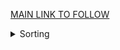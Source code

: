 [MAIN LINK TO FOLLOW](https://www.geeksforgeeks.org/amazon-interview-preparation/)

<details>
<summary>Sorting</summary>

## Sorting

- Types of Sorting
	- Internal : Data to be sorted is small enough to be placed in main memory.
	- External : Large data and can't be placed in main memory(RAM).
- Sort Stability : If algo maintains the relative order of duplicate elements.
- Inplace Sort : When additional space requirement is O(1) i.e. contant. Not directly depend upon the input size.
 
<details>
<summary>Selection Sort</summary>

### Selection Sort

- Simplest techinque
- Selects the smallest element and puts in the first place and then second smallest element and so on.
- Analysis
	- Number of comparison doesn't depend upon the order of the data i.e. not data sensitive.
	- Data in Sorted Order : O(n2).
	- Data in Reverse Order : O(n2).
	- Data in Random Order : O(n2).
- Facts
	- Swaps are very less, only comparisons, as compare to Bubble sort and Insertion sort.
	- For large records selection is better than Bubble and Insertion Sort as cost of moving data is more than comparison for large record.
	- Not Stable.
	- Inplace.
</details>
<details>
<summary>Bubble Sort</summary>

### Bubble Sort

- Compares each element with its adjacent and swaps them if they are not in order.
- Analysis
	- Data in Sorted Order : O(n) assuming we are counting the # of swaps using xchanges in outer loop.
	- Data in Reverse Order : O(n2).
	- Data in Random Order : O(n2).
- Facts
	- Should not be used for large lists due to swaps.
	- Stable sort(maintain the relative order of duplicate elements).
	- Inplace sort(only one temp variable required).
	- Space Complexity : O(1).
</details>
<details>
<summary>Insertion Sort</summary>
### Insertion Sort

- Insertion of the element at proper place like the card player.
- List will be divided into two parts i) Sorted ii) Unsorted.
- Initially sorted part contains only 1 element and rest of the part is unsorted list.
- In each pass first element from the unsorted list is taken and placed in sorted list at proper place.
- Analysis
	- Outer loop will always have n-1 iterations. Iteration of inner loop will vary according to the data.
	- Data in Sorted Order : O(n).
	- Data in Reverse Order : O(n2).
	- Data in Random Order : O(n2).
- Facts
	- Advantage is its simplicity and its very efficient for less elements. As for less elements difference b/w O(nlogn) and O(n2) is very less and O(nlogn) algos are more complex than this algo.
	- We can place a sentinel value at the 0th index and all our data from 1th index. It'll reduce the one if condition in inner loop.
	- We can use the binary search for searching the element but then also we need to shift the elements which will take O(n2). So using binary search will not improve the efficiency of this algo.
	- Disadvantage : of this sorting is number of movements. Elements of the sorted part also move which can be costly in case of large data set in each record.
	- Stable sort(maintain the relative order of duplicate elements).
	- Inplace sort(only one temp variable required).
	- Space Complexity : O(1).
</details>
<details>
<summary>Merge Sort</summary>

### Merge Sort

- O(nlogn) in both worst and average case.
- Use the merge process, which merges the two sorted arrays in one pass.
- TOP DWON MERGE SORT(RECURSIVE) : Not covering other flavour.
- Analysis
	- n elements repeated divided into half approaximately logn(base 2) times. After halving logn times we get n sublist of size 1.
	- In each pass there will be merging of n elements which is O(n). So the performance of this algo is O(nlogn)
	- Data in Sorted Order : O(nlogn).
	- Data in Reverse Order : O(nlogn).
	- Data in Random Order : O(nlogn).
- Facts
	- Stable sort(maintain the relative order of duplicate elements).
	- Not Inplace sort(as merging itself is not inplace).
	- Space Complexity : O(n).
</details>
<details>
<summary>Quick Sort</summary>

### Quick Sort(Partition Exchange Sort)

- Choose the element from the list and place it as its proper position in the list i.e. the final position.
- This element is pivot and
	- all elements to the left are <= the pivot(less than or equal to).
	- all elements to the right are >= the pivot.
- Any element can be pivot but for convenience we choose the first element.
- Sublists of the left and right are sorted recursively using quick_sort algo itself.
- Terminating condition of recursion will be when sublist contains only one element.
- No need to combine the sublist at the end, as they are placed in that way that they are already combined.
- **Algo**
	- Suppose we have arr[low:up] and arr[low] is pivot. Then i=low+1 and j = up.
	- a) : compare the pivot with arr[i], and increment i if arr[i] < pivot. So i moves LTR and stops when we get an element>= pivot.
	- b) : compare the pivot with arr[j], and decrement j if arr[j] > pivot. So j moves RTL and stops when we get he element<= pivot.
	- c) : if i< j
		- swap arr[i] and arr[j] and i++ and j--.
		- else
			- No swap, i++.
	- d) : Repeat a,b,c till the value of i is less than or equal to j. Stop when i exceeds j.
	- e) : When i>j then proper place for i pivot is jth index.
- Analysis
	- If the partition is balanced i.e. two sublists are of equal size then sort is fast o/w slow.
	- Worst Case : O(n2).
	- Average Case : O(nlogn).
	- Best Case : O(nlogn).
- Facts
	- Not Stable sort.
	- Inplace sort.
	- Space Complexity : O(logn). Pivot variable in quick_sort method.
- Choice of Pivot in Quick Sort
	- First element : is not good choice in sorted or almost sorted array as it'll imbalance the sublists.
	- Last element : Same as above.
	- Random number : Good, but random number generation itself is costly.
	- Ideal choice : is median of the elements. So instead of all elements choose median of first,last and mid elements. arr[low],arr[up],arr[(low+up)/2]. **Refer SK Srivastava Page 450. Little Tricky.**
- Duplicate elemnets in Quick Sort
	- We stop variables when we find an element equal to the pivot. There can be 4 other options.
		- stop i and move j : All equql elements would go the right sublist.
		- stop j and move i : All equql elements would go the left sublist.
		- stop both i and j : Many unnecessary swaps in case all the elements are same,but good thing is that i and j will meet in middle of the list. So no unbalanced sublists.
		- move both i and j : No unnecessary swaps but unbalanced sublists.
</details>
<details>
<summary>Binary Search Sort</summary>
### Binary Search Sort
</details>
<details>
<summary>Heap Sort</summary>
### Heap Sort
</details>

</details>
